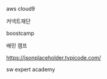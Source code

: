 aws cloud9



커넥트재단



boostcamp

배민 캠프



https://jsonplaceholder.typicode.com/



sw expert academy